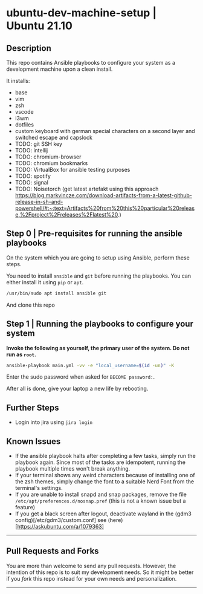 # ubuntu-dev-machine-setup | Ubuntu 21.10

## Description

This repo contains Ansible playbooks to configure your system as a development machine upon a clean install.

It installs:

- base
- vim
- zsh
- vscode
- i3wm
- dotfiles
- custom keyboard with german special characters on a second layer and switched escape and capslock
- TODO: git SSH key
- TODO: intellij
- TODO: chromium-browser
- TODO: chromium bookmarks
- TODO: VirtualBox for ansible testing purposes
- TODO: spotify
- TODO: signal
- TODO: Noisetorch (get latest artefakt using this approach https://blog.markvincze.com/download-artifacts-from-a-latest-github-release-in-sh-and-powershell/#:~:text=Artifacts%20from%20this%20particular%20release,%2Fproject%2Freleases%2Flatest%20.)

## Step 0 | Pre-requisites for running the ansible playbooks

On the system which you are going to setup using Ansible, perform these steps.

You need to install `ansible` and `git` before running the playbooks. You can either install it using `pip` or `apt`.

```sh
/usr/bin/sudo apt install ansible git
```

And clone this repo

## Step 1 | Running the playbooks to configure your system

**Invoke the following as yourself, the primary user of the system. Do not run as `root`.**

```sh
ansible-playbook main.yml -vv -e "local_username=$(id -un)" -K
```

Enter the sudo password when asked for `BECOME password:`.

After all is done, give your laptop a new life by rebooting.

## Further Steps

- Login into jira using `jira login`

## Known Issues

- If the ansible playbook halts after completing a few tasks, simply run the playbook again. Since most of the tasks are idempotent, running the playbook multiple times won't break anything.
- If your terminal shows any weird characters because of installing one of the zsh themes, simply change the font to a suitable Nerd Font from the terminal's settings.
- If you are unable to install snapd and snap packages, remove the file `/etc/apt/preferences.d/nosnap.pref` (this is not a known issue but a feature)
- If you get a black screen after logout, deactivate wayland in the (gdm3 config)[/etc/gdm3/custom.conf] see (here)[https://askubuntu.com/a/1079363]

---

## Pull Requests and Forks

You are more than welcome to send any pull requests. However, the intention of this repo is to suit my development needs. So it might be better if you *fork* this repo instead for your own needs and personalization.

---

